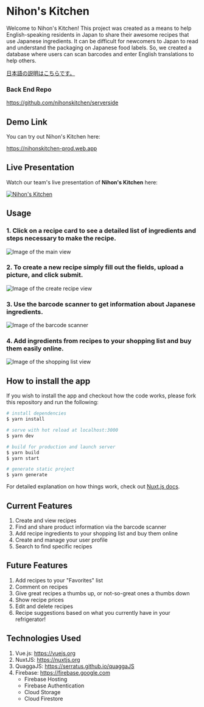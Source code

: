 # Nihon's Kitchen

Welcome to Nihon's Kitchen! This project was created as a means to help English-speaking residents in Japan to share their awesome recipes that use Japanese ingredients. It can be difficult for newcomers to Japan to read and understand the packaging on Japanese food labels. So, we created a database where users can scan barcodes and enter English translations to help others.

[日本語の説明はこちらです。](./README.ja.md)

### Back End Repo

https://github.com/nihonskitchen/serverside

## Demo Link

You can try out Nihon's Kitchen here:

https://nihonskitchen-prod.web.app

## Live Presentation

Watch our team's live presentation of **Nihon's Kitchen** here: 

[![Nihon's Kitchen](./assets/resources/live-demo.png)](https://youtu.be/9_AITMa-fxw?t=1720)

## Usage   

### 1. Click on a recipe card to see a detailed list of ingredients and steps necessary to make the recipe.


![Image of the main view](./assets/resources/main-page.png)

### 2. To create a new recipe simply fill out the fields, upload a picture, and click submit.


![Image of the create recipe view](./assets/resources/create-recipe.png)  

### 3. Use the barcode scanner to get information about Japanese ingredients.  

![Image of the barcode scanner](./assets/resources/barcode-scanner.png) 

### 4. Add ingredients from recipes to your shopping list and buy them easily online.   

![Image of the shopping list view](./assets/resources/shoppinglist.png) 

## How to install the app

If you wish to install the app and checkout how the code works, please fork this repository and run the following:

```bash
# install dependencies
$ yarn install

# serve with hot reload at localhost:3000
$ yarn dev

# build for production and launch server
$ yarn build
$ yarn start

# generate static project
$ yarn generate
```

For detailed explanation on how things work, check out [Nuxt.js docs](https://nuxtjs.org).

## Current Features

1. Create and view recipes
2. Find and share product information via the barcode scanner
3. Add recipe ingredients to your shopping list and buy them online
4. Create and manage your user profile
5. Search to find specific recipes

## Future Features

1. Add recipes to your "Favorites" list
2. Comment on recipes
3. Give great recipes a thumbs up, or not-so-great ones a thumbs down
4. Show recipe prices
5. Edit and delete recipes
6. Recipe suggestions based on what you currently have in your refrigerator!

## Technologies Used

1. Vue.js: https://vuejs.org
2. NuxtJS: https://nuxtjs.org
3. QuaggaJS: https://serratus.github.io/quaggaJS
4. Firebase: https://firebase.google.com
   - Firebase Hosting
   - Firebase Authentication
   - Cloud Storage
   - Cloud Firestore
